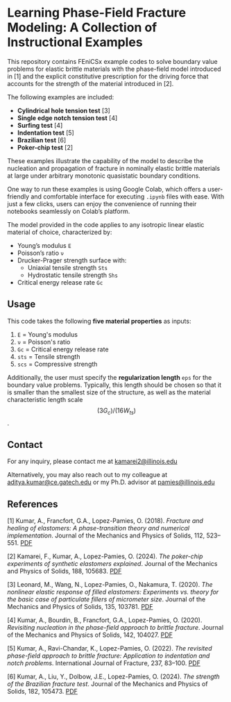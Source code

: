 # Learning Phase-Field Fracture Modeling: A Collection of Instructional Examples

This repository contains FEniCSx example codes to solve boundary value problems for elastic brittle materials with the phase-field model introduced in [1] and the explicit constitutive prescription for the driving force that accounts for the strength of the material introduced in [2].

The following examples are included:

- **Cylindrical hole tension test** [3]  
- **Single edge notch tension test** [4]  
- **Surfing test** [4]  
- **Indentation test** [5]  
- **Brazilian test** [6]  
- **Poker-chip test** [2]  

These examples illustrate the capability of the model to describe the nucleation and propagation of fracture in nominally elastic brittle materials at large under arbitrary monotonic quasistatic boundary conditions.

One way to run these examples is using Google Colab, which offers a user-friendly and comfortable interface for executing `.ipynb` files with ease. With just a few clicks, users can enjoy the convenience of running their notebooks seamlessly on Colab’s platform.

The model provided in the code applies to any isotropic linear elastic material of choice, characterized by:

- Young’s modulus `E`  
- Poisson’s ratio `ν`  
- Drucker-Prager strength surface with:
  - Uniaxial tensile strength `Sts`
  - Hydrostatic tensile strength `Shs`
- Critical energy release rate `Gc`  



##  Usage
This code takes the following **five material properties** as inputs:

1. `E` = Young's modulus  
2. `ν` = Poisson's ratio  
3. `Gc` = Critical energy release rate  
4. `sts` = Tensile strength  
5. `scs` = Compressive strength  

Additionally, the user must specify the **regularization length** `eps` for the boundary value problems. Typically, this length should be chosen so that it is smaller than the smallest size of the structure, as well as the material characteristic length scale $$(3G_c)/(16 W_{ts})$$.

##  Contact

For any inquiry, please contact me at [kamarei2@illinois.edu](mailto:kamarei2@illinois.edu)

Alternatively, you may also reach out to my colleague at [aditya.kumar@ce.gatech.edu](mailto:aditya.kumar@ce.gatech.edu) or my Ph.D. advisor at [pamies@illinois.edu](mailto:pamies@illinois.edu)


##  References

[1] Kumar, A., Francfort, G.A., Lopez-Pamies, O. (2018). *Fracture and healing of elastomers: A phase-transition theory and numerical implementation*. Journal of the Mechanics and Physics of Solids, 112, 523–551. [PDF](http://pamies.cee.illinois.edu/Publications_files/JMPS2018.pdf)

[2] Kamarei, F., Kumar, A., Lopez-Pamies, O. (2024). *The poker-chip experiments of synthetic elastomers explained*. Journal of the Mechanics and Physics of Solids, 188, 105683. [PDF](http://pamies.cee.illinois.edu/Publications_files/JMPS2004b.pdf)

[3] Leonard, M., Wang, N., Lopez-Pamies, O., Nakamura, T. (2020). *The nonlinear elastic response of filled elastomers: Experiments vs. theory for the basic case of particulate fillers of micrometer size*. Journal of the Mechanics and Physics of Solids, 135, 103781. [PDF](http://pamies.cee.illinois.edu/Publications_files/JMPS2020a.pdf)

[4] Kumar, A., Bourdin, B., Francfort, G.A., Lopez-Pamies, O. (2020). *Revisiting nucleation in the phase-field approach to brittle fracture*. Journal of the Mechanics and Physics of Solids, 142, 104027. [PDF](http://pamies.cee.illinois.edu/Publications_files/JMPS2020b.pdf)

[5] Kumar, A., Ravi-Chandar, K., Lopez-Pamies, O. (2022). *The revisited phase-field approach to brittle fracture: Application to indentation and notch problems*. International Journal of Fracture, 237, 83–100. [PDF](http://pamies.cee.illinois.edu/Publications_files/FRAC_2022.pdf)

[6] Kumar, A., Liu, Y., Dolbow, J.E., Lopez-Pamies, O. (2024). *The strength of the Brazilian fracture test*. Journal of the Mechanics and Physics of Solids, 182, 105473. [PDF](http://pamies.cee.illinois.edu/Publications_files/JMPS2024.pdf)
